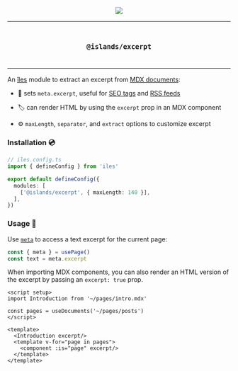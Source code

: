 <p align="center">
  <a href="https://iles-docs.netlify.app">
    <img src="https://github.com/ElMassimo/iles/blob/main/docs/images/banner.png"/>
  </a>
</p>

<p align="center">
<table>
<tbody>
<td align="center">
<br/>
<p align="center">
  <h3><samp>@islands/excerpt</samp></h3>
  <img width="2000" height="0">
</p>
</td>
</tbody>
</table>
</p>

[îles]: https://github.com/ElMassimo/iles
[docs]: https://iles-docs.netlify.app
[markdown]: https://iles-docs.netlify.app/guide/markdown

[pageData]: https://iles-docs.netlify.app/guide/project-structure#using-page-data
[SEO tags]: https://iles-docs.netlify.app/guide/meta-tags
[RSS feeds]: https://iles-docs.netlify.app/guide/rss

An [îles] module to extract an excerpt from [MDX documents][markdown]:

- 📖 sets `meta.excerpt`, useful for [SEO tags] and [RSS feeds]

- 🏷 can render HTML by using the `excerpt` prop in an MDX component

- ⚙️ `maxLength`, `separator`, and `extract` options to customize excerpt


### Installation 💿

```ts
// iles.config.ts
import { defineConfig } from 'iles'

export default defineConfig({
  modules: [
    ['@islands/excerpt', { maxLength: 140 }],
  ],
})
```

### Usage 🚀

Use [`meta`][pageData] to access a text excerpt for the current page:

```js
const { meta } = usePage()
const text = meta.excerpt
```

When importing MDX components, you can also render an HTML version of the
excerpt by passing an `excerpt: true` prop.

```vue
<script setup>
import Introduction from '~/pages/intro.mdx'

const pages = useDocuments('~/pages/posts')
</script>

<template>
  <Introduction excerpt/>
  <template v-for="page in pages">
    <component :is="page" excerpt/>
  </template>
</template>
```
